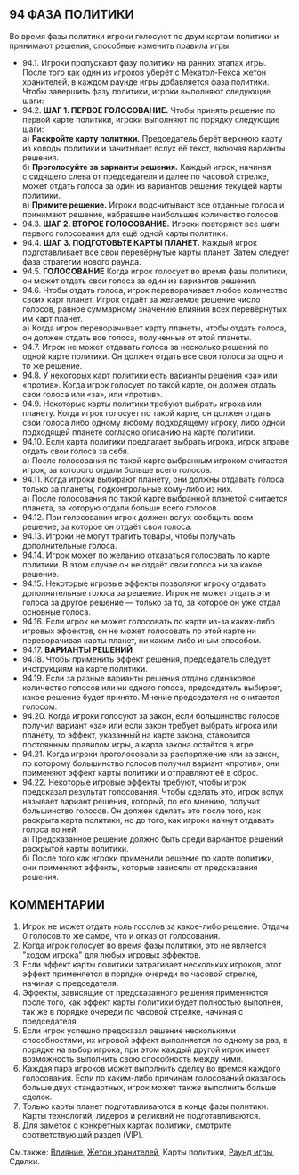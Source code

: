 94 ФАЗА ПОЛИТИКИ
---

Во время фазы политики игроки голосуют по двум картам политики и принимают решения, способные изменить правила игры.
* 94.1. Игроки пропускают фазу политики на ранних этапах игры. После того как один из игроков уберёт с Мекатол-Рекса жетон хранителей, в каждом раунде игры добавляется фаза политики. Чтобы завершить фазу политики, игроки выполняют следующие шаги:
* 94.2. **ШАГ 1. ПЕРВОЕ ГОЛОСОВАНИЕ.** Чтобы принять решение по первой карте политики, игроки выполняют по порядку следующие шаги:  
  а) **Раскройте карту политики.** Председатель берёт верхнюю карту из колоды политики и зачитывает вслух её текст, включая варианты решения.  
  б) **Проголосуйте за варианты решения.** Каждый игрок, начиная с сидящего слева от председателя и далее по часовой стрелке, может отдать голоса за один из вариантов решения текущей карты политики.  
  в) **Примите решение.** Игроки подсчитывают все отданные голоса и принимают решение, набравшее наибольшее количество голосов.  
* 94.3. **ШАГ 2. ВТОРОЕ ГОЛОСОВАНИЕ.** Игроки повторяют все шаги первого голосования для ещё одной карты политики.
* 94.4. **ШАГ 3. ПОДГОТОВЬТЕ КАРТЫ ПЛАНЕТ.** Каждый игрок подготавливает все свои перевёрнутые карты планет. Затем следует фаза стратегии нового раунда.
* 94.5. **ГОЛОСОВАНИЕ**
Когда игрок голосует во время фазы политики, он может отдать свои голоса за один из вариантов решения.
* 94.6. Чтобы отдать голоса, игрок переворачивает любое количество своих карт планет. Игрок отдаёт за желаемое решение число голосов, равное суммарному значению влияния всех перевёрнутых им карт планет.  
  а) Когда игрок переворачивает карту планеты, чтобы отдать голоса, он должен отдать все голоса, полученные от этой планеты.
* 94.7. Игрок не может отдавать голоса за несколько решений по одной карте политики. Он должен отдать все свои голоса за одно и то же решение.
* 94.8. У некоторых карт политики есть варианты решения «за» или «против». Когда игрок голосует по такой карте, он должен отдать свои голоса или «за», или «против».
* 94.9. Некоторые карты политики требуют выбрать игрока или планету. Когда игрок голосует по такой карте, он должен отдать свои голоса либо одному любому подходящему игроку, либо одной подходящей планете согласно описанию на карте политики.
* 94.10. Если карта политики предлагает выбрать игрока, игрок вправе отдать свои голоса за себя.  
  а) После голосования по такой карте выбранным игроком считается игрок, за которого отдали больше всего голосов.
* 94.11. Когда игроки выбирают планету, они должны отдавать голоса только за планеты, подконтрольные кому-либо из них.  
  а) После голосования по такой карте выбранной планетой считается планета, за которую отдали больше всего голосов.
* 94.12. При голосовании игрок должен вслух сообщить всем решение, за которое он отдаёт свои голоса.
* 94.13. Игроки не могут тратить товары, чтобы получать дополнительные голоса.
* 94.14. Игрок может по желанию отказаться голосовать по карте политики. В этом случае он не отдаёт свои голоса ни за какое решение.
* 94.15. Некоторые игровые эффекты позволяют игроку отдавать дополнительные голоса за решение. Игрок не может отдать эти голоса за другое решение — только за то, за 
которое он уже отдал основные голоса.
* 94.16. Если игрок не может голосовать по карте из-за каких-либо игровых эффектов, он не может голосовать по этой карте ни переворачивая карты планет, ни каким-либо 
иным способом.
* 94.17. **ВАРИАНТЫ РЕШЕНИЙ**
* 94.18. Чтобы применить эффект решения, председатель следует инструкциям на карте политики.
* 94.19. Если за разные варианты решения отдано одинаковое количество голосов или ни одного голоса, председатель выбирает, какое решение будет принято. Мнение председателя не считается голосом.
* 94.20. Когда игроки голосуют за закон, если большинство голосов получил вариант «за» или если закон требует выбрать игрока или планету, то эффект, указанный 
на карте закона, становится постоянным правилом игры, а карта закона остаётся в игре.
* 94.21. Когда игроки проголосовали за распоряжение или за закон, по которому большинство голосов получил вариант «против», они применяют эффект карты политики и отправляют её в сброс.
* 94.22. Некоторые игровые эффекты требуют, чтобы игрок предсказал результат голосования. Чтобы сделать это, игрок вслух называет вариант решения, который, по его мнению, получит большинство голосов. Он должен сделать это после того, как раскрыта карта политики, но до 
того, как игроки начнут отдавать голоса по ней.  
  а) Предсказанное решение должно быть среди вариантов решений раскрытой карты политики.  
  б) После того как игроки применили решение по карте политики, они применяют эффекты, которые зависели от предсказания решения.

КОММЕНТАРИИ
---
1) Игрок не может отдать ноль госолов за какое-либо решение. Отдача 0 голосов то же самое, что и отказ от голосования.
2) Когда игрок голосует во время фазы политики, это не является "ходом игрока" для любых игровых эффектов.
3) Если эффект карты политики затрагивает нескольких игроков, этот эффект применяется в порядке очереди по часовой стрелке, начиная с председателя.
4) Эффекты, зависящие от предсказанного решения применяются после того, как эффект карты политики будет полностью выполнен, так же в порядке очереди по часовой стрелке, начиная с председателя.
5) Если игрок успешно предсказал решение несколькими способностями, их игровой эффект выполняется по одному за раз, в порядке на выбор игрока, при этом каждый другой игрок имеет возможность выполнить свою способность между ними.
6) Каждая пара игроков может выполнить сделку во времся каждого голосования. Если по каким-либо причинам голосований оказалось больше двух стандартных, игрок может также выполнить больше сделок.
7) Только карты планет подготавливаются в конце фазы политики. Карты технологий, лидеров и реликвий не подготавливаются.
8) Для заметок о конкретных картах политики, смотрите соответствующий раздел (VIP).

См.также: [Влияние](influence.md), [Жетон хранителей](custodians_token.md), Карты политики, [Раунд игры](game_round.md), Сделки.
